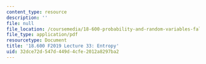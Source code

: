 ```yaml
---
content_type: resource
description: ''
file: null
file_location: /coursemedia/18-600-probability-and-random-variables-fall-2019/32dce72d547d449d4cfe2012a8297ba2_MIT18_600F19_lec33.pdf
file_type: application/pdf
resourcetype: Document
title: '18.600 F2019 Lecture 33: Entropy'
uid: 32dce72d-547d-449d-4cfe-2012a8297ba2
---
```

